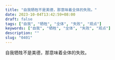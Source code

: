```yaml
---
title: "自我牺牲不是美德，那意味着全体的失败。"
date: 2023-10-04T13:42:59+08:00
draft: false
tags: ["自我", "牺牲", "全体", "失败", "观点"]
keywords: ["自我", "牺牲", "全体", "失败", "观点"]
description: ""
slug: "0401"
---
```


自我牺牲不是美德，那意味着全体的失败。
